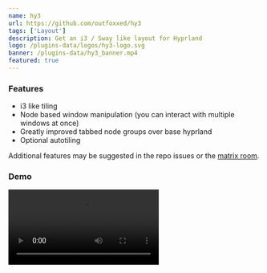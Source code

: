 ```yaml
---
name: hy3
url: https://github.com/outfoxxed/hy3
tags: ['Layout']
description: Get an i3 / Sway like layout for Hyprland
logo: /plugins-data/logos/hy3-logo.svg
banner: /plugins-data/hy3_banner.mp4
featured: true
---
```


### Features

- i3 like tiling
- Node based window manipulation (you can interact with multiple windows at once)
- Greatly improved tabbed node groups over base hyprland
- Optional autotiling

Additional features may be suggested in the repo issues or the [matrix room](https://matrix.to/#/#hy3:outfoxxed.me).

### Demo

<video  controls="controls" src="https://user-images.githubusercontent.com/83010835/255322916-85ae8196-8b12-4e15-b060-9872db10839f.mp4"></video>

